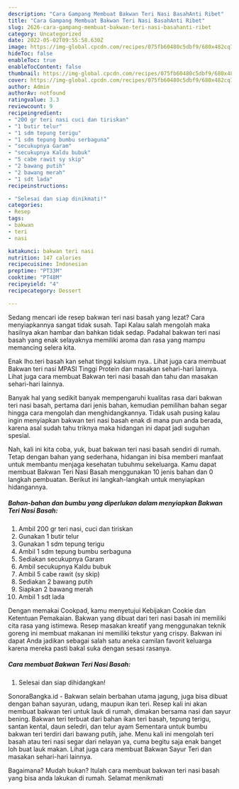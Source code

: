 ```yaml
---
description: "Cara Gampang Membuat Bakwan Teri Nasi BasahAnti Ribet"
title: "Cara Gampang Membuat Bakwan Teri Nasi BasahAnti Ribet"
slug: 2626-cara-gampang-membuat-bakwan-teri-nasi-basahanti-ribet
category: Uncategorized
date: 2022-05-02T09:55:58.630Z
image: https://img-global.cpcdn.com/recipes/075fb60480c5dbf9/680x482cq70/bakwan-teri-nasi-basah-foto-resep-utama.jpg
hideToc: false
enableToc: true
enableTocContent: false
thumbnail: https://img-global.cpcdn.com/recipes/075fb60480c5dbf9/680x482cq70/bakwan-teri-nasi-basah-foto-resep-utama.jpg
cover: https://img-global.cpcdn.com/recipes/075fb60480c5dbf9/680x482cq70/bakwan-teri-nasi-basah-foto-resep-utama.jpg
author: Admin
authorAv: notfound
ratingvalue: 3.3
reviewcount: 9
recipeingredient:
- "200 gr teri nasi cuci dan tiriskan"
- "1 butir telur"
- "1 sdm tepung terigu"
- "1 sdm tepung bumbu serbaguna"
- "secukupnya Garam"
- "secukupnya Kaldu bubuk"
- "5 cabe rawit sy skip"
- "2 bawang putih"
- "2 bawang merah"
- "1 sdt lada"
recipeinstructions:

- "Selesai dan siap dinikmati!"
categories:
- Resep
tags:
- bakwan
- teri
- nasi

katakunci: bakwan teri nasi 
nutrition: 147 calories
recipecuisine: Indonesian
preptime: "PT33M"
cooktime: "PT48M"
recipeyield: "4"
recipecategory: Dessert

---
```



Sedang mencari ide resep bakwan teri nasi basah yang lezat? Cara menyiapkannya sangat tidak susah. Tapi Kalau salah mengolah maka hasilnya akan hambar dan bahkan tidak sedap. Padahal bakwan teri nasi basah yang enak selayaknya memiliki aroma dan rasa yang mampu memancing selera kita.


Enak lho.teri basah kan sehat tinggi kalsium nya.. Lihat juga cara membuat Bakwan teri nasi MPASI Tinggi Protein dan masakan sehari-hari lainnya. Lihat juga cara membuat Bakwan teri nasi basah dan tahu dan masakan sehari-hari lainnya.

Banyak hal yang sedikit banyak mempengaruhi kualitas rasa dari bakwan teri nasi basah, pertama dari jenis bahan, kemudian pemilihan bahan segar hingga cara mengolah dan menghidangkannya. Tidak usah pusing kalau ingin menyiapkan bakwan teri nasi basah enak di mana pun anda berada, karena asal sudah tahu triknya maka hidangan ini dapat jadi suguhan spesial.


Nah, kali ini kita coba, yuk, buat bakwan teri nasi basah sendiri di rumah. Tetap dengan bahan yang sederhana, hidangan ini bisa memberi manfaat untuk membantu menjaga kesehatan tubuhmu sekeluarga. Kamu dapat membuat Bakwan Teri Nasi Basah menggunakan 10 jenis bahan dan 0 langkah pembuatan. Berikut ini langkah-langkah untuk menyiapkan hidangannya.

<!--inarticleads1-->

##### Bahan-bahan dan bumbu yang diperlukan dalam menyiapkan Bakwan Teri Nasi Basah:

1. Ambil 200 gr teri nasi, cuci dan tiriskan
1. Gunakan 1 butir telur
1. Gunakan 1 sdm tepung terigu
1. Ambil 1 sdm tepung bumbu serbaguna
1. Sediakan secukupnya Garam
1. Ambil secukupnya Kaldu bubuk
1. Ambil 5 cabe rawit (sy skip)
1. Sediakan 2 bawang putih
1. Siapkan 2 bawang merah
1. Ambil 1 sdt lada


Dengan memakai Cookpad, kamu menyetujui Kebijakan Cookie dan Ketentuan Pemakaian. Bakwan yang dibuat dari teri nasi basah ini memiliki cita rasa yang istimewa. Resep masakan kreatif yang menggunakan teknik goreng ini membuat makanan ini memiliki tekstur yang crispy. Bakwan ini dapat Anda jadikan sebagai salah satu aneka camilan favorit keluarga karena mereka pasti bakal suka dengan sesasi rasanya. 

<!--inarticleads2-->

##### Cara membuat Bakwan Teri Nasi Basah:


1. Selesai dan siap dihidangkan!

SonoraBangka.id - Bakwan selain berbahan utama jagung, juga bisa dibuat dengan bahan sayuran, udang, maupun ikan teri. Resep kali ini akan membuat bakwan teri untuk lauk di rumah, dimakan bersama nasi dan sayur bening. Bakwan teri terbuat dari bahan ikan teri basah, tepung terigu, santan kental, daun seledri, dan telur ayam Sementara untuk bumbu bakwan teri terdiri dari bawang putih, jahe. Menu kali ini mengolah teri basah atau teri nasi segar dari nelayan ya, cuma begitu saja enak banget loh buat lauk makan. Lihat juga cara membuat Bakwan Sayur Teri dan masakan sehari-hari lainnya. 

Bagaimana? Mudah bukan? Itulah cara membuat bakwan teri nasi basah yang bisa anda lakukan di rumah. Selamat menikmati
